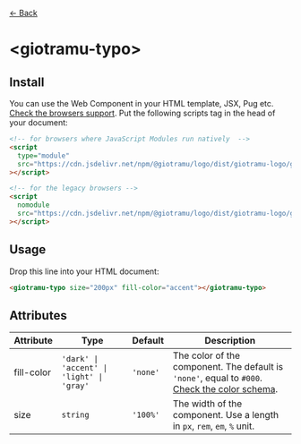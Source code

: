 [← Back](../README.md)

# \<giotramu-typo>

## Install

You can use the Web Component in your HTML template, JSX, Pug etc. [Check the browsers support](./browsers-support.md). Put the following scripts tag in the head of your document:

```html
<!-- for browsers where JavaScript Modules run natively  -->
<script
  type="module"
  src="https://cdn.jsdelivr.net/npm/@giotramu/logo/dist/giotramu-logo/giotramu-logo.esm.js"
></script>

<!-- for the legacy browsers -->
<script
  nomodule
  src="https://cdn.jsdelivr.net/npm/@giotramu/logo/dist/giotramu-logo/giotramu-logo.js"
></script>
```

## Usage

Drop this line into your HTML document:

```html
<giotramu-typo size="200px" fill-color="accent"></giotramu-typo>
```

## Attributes

<table>
  <thead>
    <tr>
      <th>Attribute</th>
      <th>Type</th>
      <th>Default</th>
      <th>Description</th>
    </tr>
  <tbody>
    <tr>
      <td>fill-color</td>
      <td><code>'dark' | 'accent' | 'light' | 'gray'</code></td>
      <td><code>'none'</code></td>
      <td>The color of the component. The default is <code>'none'</code>, equal to <code>#000</code>. <a href="./color-schema.md" title="Color schema">Check the color schema</a>.</td>
    </tr>
    <tr>
      <td>size</td>
      <td><code>string</code></td>
      <td><code>'100%'</code></td>
      <td>The width of the component. Use a length in <code>px</code>, <code>rem</code>, <code>em</code>, <code>%</code> unit.</td>
    <tr>
  </tbody>
</table>
